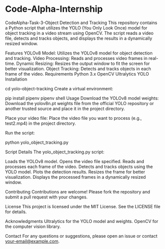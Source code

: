 # Code-Alpha-Internship
CodeAlpha-Task-3-Object Detection and Tracking
This repository contains a Python script that utilizes the YOLO (You Only Look Once) model for object tracking in a video stream using OpenCV. The script reads a video file, detects and tracks objects, and displays the results in a dynamically resized window.

Features
YOLOv8 Model: Utilizes the YOLOv8 model for object detection and tracking.
Video Processing: Reads and processes video frames in real-time.
Dynamic Resizing: Resizes the output window to fit the screen for better visualization.
Object Tracking: Detects and tracks objects in each frame of the video.
Requirements
Python 3.x
OpenCV
Ultralytics YOLO
Installation

cd yolo-object-tracking
Create a virtual environment:

pip install pipenv
pipenv shell
Usage
Download the YOLOv8 model weights:
Download the yolov8n.pt weights file from the official YOLO repository or another trusted source and place it in the project directory.

Place your video file:
Place the video file you want to process (e.g., test2.mp4) in the project directory.

Run the script:

python yolo_object_tracking.py

Script Details
The yolo_object_tracking.py script:

Loads the YOLOv8 model. Opens the video file specified. Reads and processes each frame of the video. Detects and tracks objects using the YOLO model. Plots the detection results. Resizes the frame for better visualization. Displays the processed frames in a dynamically resized window.

Contributing
Contributions are welcome! Please fork the repository and submit a pull request with your changes.

License
This project is licensed under the MIT License. See the LICENSE file for details.

Acknowledgments
Ultralytics for the YOLO model and weights. OpenCV for the computer vision library.

Contact
For any questions or suggestions, please open an issue or contact your-email@example.com.
